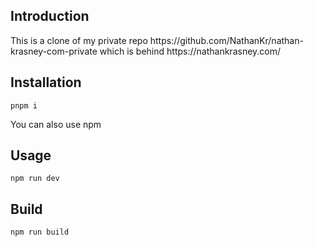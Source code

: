 <h2>Introduction</h2>
This is a clone of my private repo https://github.com/NathanKr/nathan-krasney-com-private which is behind https://nathankrasney.com/

<h2>Installation</h2>

```
pnpm i
```

You can also use npm

<h2>Usage</h2>

```
npm run dev
```

<h2>Build</h2>

```
npm run build
```
